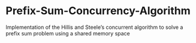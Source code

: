 # Prefix-Sum-Concurrency-Algorithm
Implementation of the Hillis and Steele’s concurrent algorithm to solve a prefix sum problem using a shared memory space
